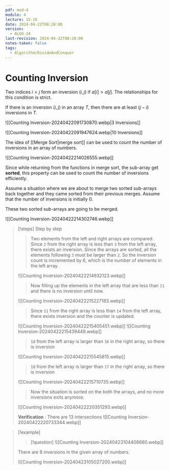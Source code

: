 ```yaml
---
pdf: mod-4
module: 4
lecture: 15-16
date: 2024-04-22T08:28:00
version:
  - ALGO-24
last-revision: 2024-04-22T08:28:00
notes-taken: false
tags:
  - Algorithm/DivideAndConquer
---
```

# Counting Inversion
Two indices $i \lt j$ form an inversion $(i, j)$ if $a[i] \gt a[j]$. The relationships for this condition is strict.

If there is an inversion $(i, j)$ in an array $T$, then there are at least $(j - i)$ inversions in $T$.

![[Counting Inversion-20240422091730870.webp|3 Inversions]]

![[Counting Inversion-20240422091947624.webp|10 Inversions]]

The idea of [[Merge Sort|merge sort]] can be used to count the number of inversions in an array of numbers.

![[Counting Inversion-20240422214026555.webp]]

Since while returning from the functions in merge sort, the sub-array get **sorted**, this property can be used to count the number of inversions efficiently.

Assume a situation where we are about to merge two sorted sub-arrays back together and they came sorted from their previous merges.
Assume that the number of inversions is initially 0.

These two sorted sub-arrays are going to be merged.

![[Counting Inversion-20240422214302746.webp]]

> [!steps] Step by step
>> Two elements from the left and right arrays are compared.
>> Since `2` from the right array is less than `3` from the left array, there exists an inversion. 
>> Since the arrays are sorted, all the elements following `3` must be larger than `2`. So the inversion count is incremented by 6, which is the number of elements in the left array.
>
> ![[Counting Inversion-20240422214932123.webp]]
> 
>> Now filling up the elements in the left array that are less than `11` and there is no inversion until now.
>
> ![[Counting Inversion-20240422215227183.webp]]
>
>> Since `11` from the right array is less than `14` from the left array, there exists inversion and the counter is updated.
> 
> ![[Counting Inversion-20240422215405451.webp]]
> ![[Counting Inversion-20240422215439449.webp]]
>
>> `18` from the left array is larger than `16` in the right array, so there is inversion 
>
> ![[Counting Inversion-20240422215545815.webp]]
>
>> `18` from the left array is larger than `17` in the right array, so there is inversion 
>
> ![[Counting Inversion-20240422215710735.webp]]
>
>> Now the situation is sorted on the both the arrays, and no more inversions exits anymore.
>
> ![[Counting Inversion-20240422220351293.webp]]
>
> **Verification** : There are 13 intersections
> ![[Counting Inversion-20240422220733344.webp]]


> [!example] 
> 
>> [!question] 
>>![[Counting Inversion-20240423104408660.webp]]
>
> There are 8 inversions in the given array of numbers.
>
> ![[Counting Inversion-20240423105027200.webp]]


